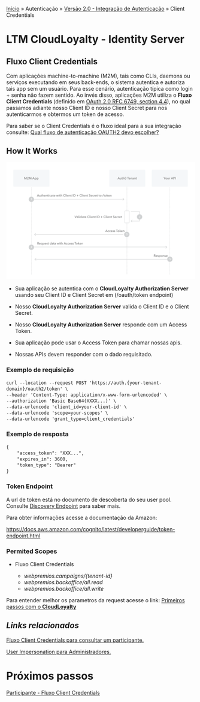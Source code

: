 [Início](/readme.md) &raquo; Autenticação &raquo; [Versão 2.0 - Integração de Autenticação](/auth/cognito/readme.md) &raquo; Client Credentials

# LTM CloudLoyalty - Identity Server

## Fluxo Client Credentials

Com aplicações machine-to-machine (M2M), tais como CLIs, daemons ou serviços executando em seus back-ends, o sistema autentica e autoriza tais app sem um usuário.
Para esse cenário, autenticação típica como login + senha não fazem sentido.
Ao invés disso, aplicações M2M utiliza o **Fluxo Client Credentials** (definido em [OAuth 2.0 RFC 6749, section 4.4](https://tools.ietf.org/html/rfc6749#section-4.4)), no qual passamos adiante nosso Client ID e nosso Client Secret para nos autenticarmos e obtermos um token de acesso.

Para saber se o Client Credentials é o fluxo ideal para a sua integração consulte: [Qual fluxo de autenticação OAUTH2 devo escolher?](/auth/flows.md)

## How It Works

![Client Credentials Flow](/images/auth-sequence-client-credentials.png)

- Sua aplicação se autentica com o **CloudLoyalty Authorization Server** usando seu Client ID e Client Secret em (/oauth/token endpoint)

- Nosso **CloudLoyalty Authorization Server** valida o Client ID e o Client Secret.

- Nosso **CloudLoyalty Authorization Server** responde com um Access Token.

- Sua aplicação pode usar o Access Token para chamar nossas apis.

- Nossas APIs devem responder com o dado requisitado.

### Exemplo de requisição

    curl --location --request POST 'https://auth.{your-tenant-domain}/oauth2/token' \
    --header 'Content-Type: application/x-www-form-urlencoded' \
    --authorization 'Basic Base64(XXXX...)' \
    --data-urlencode 'client_id=your-client-id' \
    --data-urlencode 'scope=your-scopes' \
    --data-urlencode 'grant_type=client_credentials'

### Exemplo de resposta

    {
        "access_token": "XXX...",
        "expires_in": 3600,
        "token_type": "Bearer"
    }

### Token Endpoint

A url de token está no documento de descoberta do seu user pool. Consulte [Discovery Endpoint](/auth/cognito/well-known.md) para saber mais.

Para obter informações acesse a documentação da Amazon:

https://docs.aws.amazon.com/cognito/latest/developerguide/token-endpoint.html

### Permited Scopes

- Fluxo Client Credentials

  - _webpremios.campaigns/{tenant-id}_
  - _webpremios.backoffice/all.read_
  - _webpremios.backoffice/all.write_

Para entender melhor os parametros da request acesse o link: [Primeiros passos com o **CloudLoyalty**](/starting.md)

## **_Links relacionados_**

[Fluxo Client Credentials para consultar um participante.](/participant/client_credentials.md)

[User Impersonation para Administradores.](/participant/user_impersonation.md)

# Próximos passos

[Participante - Fluxo Client Credentials](/participant/client_credentials.md)
